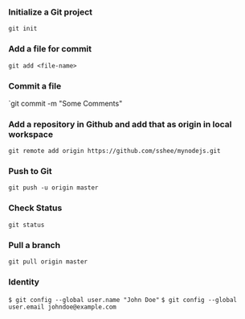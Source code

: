### Initialize a Git project
`git init`

### Add a file for commit
`git add <file-name>`

### Commit a file
`git commit -m "Some Comments"

### Add a repository in Github and add that as origin in local workspace
`git remote add origin https://github.com/sshee/mynodejs.git`

### Push to Git
`git push -u origin master`

### Check Status
`git status`

### Pull a branch
`git pull origin master`

### Identity
`$ git config --global user.name "John Doe"`
`$ git config --global user.email johndoe@example.com`
